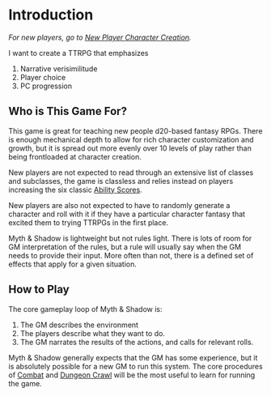 # Introduction

*For new players, go to [New Player Character Creation](../../Character%20Creation/New%20Player%20Character%20Creation.md).*

I want to create a TTRPG that emphasizes

1. Narrative verisimilitude
2. Player choice
3. PC progression

## Who is This Game For?

This game is great for teaching new people d20-based fantasy RPGs. There is enough mechanical depth to allow for rich character customization and growth, but it is spread out more evenly over 10 levels of play rather than being frontloaded at character creation.

New players are not expected to read through an extensive list of classes and subclasses, the game is classless and relies instead on players increasing the six classic [Ability Scores](../../Player%20Characters/The%20Ability%20Scores/Ability%20Scores.md).

New players are also not expected to have to randomly generate a character and roll with it if they have a particular character fantasy that excited them to trying TTRPGs in the first place.

Myth & Shadow is lightweight but not rules light. There is lots of room for GM interpretation of the rules, but a rule will usually say when the GM needs to provide their input. More often than not, there is a defined set of effects that apply for a given situation.

## How to Play

The core gameplay loop of Myth & Shadow is:

1. The GM describes the environment
2. The players describe what they want to do.
3. The GM narrates the results of the actions, and calls for relevant rolls.

Myth & Shadow generally expects that the GM has some experience, but it is absolutely possible for a new GM to run this system. The core procedures of [Combat](../../Game%20Procedures/Combat/Combat.md) and [Dungeon Crawl](../../Game%20Procedures/Exploration/Dungeon%20Crawl.md) will be the most useful to learn for running the game.
